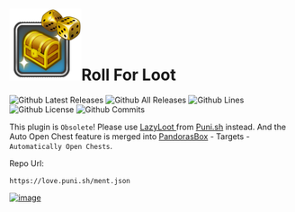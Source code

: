 # ![](icon.png)Roll For Loot

![Github Latest Releases](https://img.shields.io/github/downloads/ArchiDog1998/RollForLoot/latest/total.svg?style=for-the-badge)
![Github All Releases](https://img.shields.io/github/downloads/ArchiDog1998/RollForLoot/total.svg?style=for-the-badge)
![Github Lines](https://img.shields.io/tokei/lines/github/ArchiDog1998/RollForLoot?style=for-the-badge)
![Github License](https://img.shields.io/github/license/ArchiDog1998/RollForLoot.svg?label=License&style=for-the-badge)
![Github Commits](https://img.shields.io/github/commits-since/ArchiDog1998/RollForLoot/latest/main?style=for-the-badge)

This plugin is `Obsolete`! Please use [LazyLoot ](https://github.com/PunishXIV/LazyLoot) from [Puni.sh](https://github.com/PunishXIV) instead. And the Auto Open Chest feature is merged into [PandorasBox](https://github.com/PunishXIV/PandorasBox) - Targets - `Automatically Open Chests`.

Repo Url:

```
https://love.puni.sh/ment.json
```

[![image](https://discordapp.com/api/guilds/1001823907193552978/embed.png?style=banner2)](https://discord.gg/Zzrcc8kmvy)